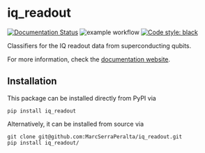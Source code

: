 # iq_readout

[![Documentation Status](https://readthedocs.org/projects/iq-readout/badge/?version=latest)](https://iq-readout.readthedocs.io/en/latest/?badge=latest)
![example workflow](https://github.com/MarcSerraPeralta/iq_readout/actions/workflows/actions.yaml/badge.svg)
[![Code style: black](https://img.shields.io/badge/code%20style-black-000000.svg)](https://github.com/psf/black)

Classifiers for the IQ readout data from superconducting qubits.

For more information, check the [documentation website](https://iq-readout.readthedocs.io/en/latest/index.html).

## Installation

This package can be installed directly from PyPI via
```
pip install iq_readout
```

Alternatively, it can be installed from source via
```
git clone git@github.com:MarcSerraPeralta/iq_readout.git
pip install iq_readout/
```
